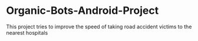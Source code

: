 # Organic-Bots-Android-Project
This project tries to improve the speed of taking road accident victims to the nearest hospitals
